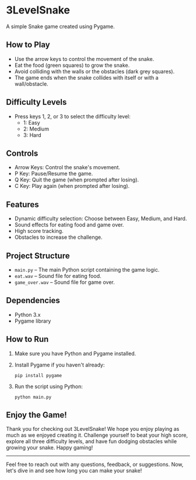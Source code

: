 # 3LevelSnake

A simple Snake game created using Pygame.

## How to Play
- Use the arrow keys to control the movement of the snake.
- Eat the food (green squares) to grow the snake.
- Avoid colliding with the walls or the obstacles (dark grey squares).
- The game ends when the snake collides with itself or with a wall/obstacle.

## Difficulty Levels
- Press keys 1, 2, or 3 to select the difficulty level:
  - 1: Easy
  - 2: Medium
  - 3: Hard

## Controls
- Arrow Keys: Control the snake's movement.
- P Key: Pause/Resume the game.
- Q Key: Quit the game (when prompted after losing).
- C Key: Play again (when prompted after losing).

## Features
- Dynamic difficulty selection: Choose between Easy, Medium, and Hard.
- Sound effects for eating food and game over.
- High score tracking.
- Obstacles to increase the challenge.

## Project Structure
- `main.py` – The main Python script containing the game logic.
- `eat.wav` – Sound file for eating food.
- `game_over.wav` – Sound file for game over.

## Dependencies
- Python 3.x
- Pygame library

## How to Run
1. Make sure you have Python and Pygame installed.
2. Install Pygame if you haven't already:

   ```
   pip install pygame
   ```
3. Run the script using Python:
    ```
    python main.py
    ```


## Enjoy the Game!
Thank you for checking out 3LevelSnake! We hope you enjoy playing as much as we enjoyed creating it. Challenge yourself to beat your high score, explore all three difficulty levels, and have fun dodging obstacles while growing your snake. Happy gaming!

---

Feel free to reach out with any questions, feedback, or suggestions. Now, let's dive in and see how long you can make your snake!

